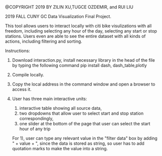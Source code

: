 @COPYRIGHT 2019 BY ZILIN XU,TUGCE OZDEMIR, and RUI LIU


2019 FALL CUNY GC  Data Visualization Final Project.

This tool allows users to interact locally with citi bike visulizations with all freedom, including selecting any hour of the day, selecting any start or stop stations. Users even are able to see the entire dataset with all kinds of actions, including filtering and sorting.


Instructions: 
1. Download interaction.py, install necessary library in the head of the file by typing the following command 
   pip install dash, dash_table,plotly
   
2. Compile locally.

3. Copy the local address in the command window and open a browser to access it.

4. User has three main interactive units: 
   1) interactive table showing all source data,
   2) two dropdowns that allow user to select start and stop station correspondingly,
   3) one slider at the bottom of the page that user can select the start hour of any trip
   
   For 1), user can type any relevant value in the "filter data" box by adding " + value + ", since the 
   data is stored as string, so user has to add quotation marks to make the value into a string.
   
 
